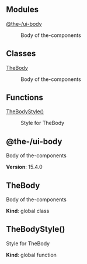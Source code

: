 <!--- Code generated by @the-/script-doc. DO NOT EDIT. -->

## Modules

<dl>
<dt><a href="#module_@the-/ui-body">@the-/ui-body</a></dt>
<dd><p>Body of the-components</p>
</dd>
</dl>

## Classes

<dl>
<dt><a href="#TheBody">TheBody</a></dt>
<dd><p>Body of the-components</p>
</dd>
</dl>

## Functions

<dl>
<dt><a href="#TheBodyStyle">TheBodyStyle()</a></dt>
<dd><p>Style for TheBody</p>
</dd>
</dl>

<a name="module_@the-/ui-body"></a>

## @the-/ui-body
Body of the-components

**Version**: 15.4.0  
<a name="TheBody"></a>

## TheBody
Body of the-components

**Kind**: global class  
<a name="TheBodyStyle"></a>

## TheBodyStyle()
Style for TheBody

**Kind**: global function
